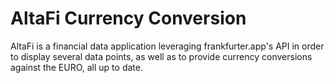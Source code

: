 # AltaFi Currency Conversion

AltaFi is a financial data application leveraging frankfurter.app's API in order to display several data points, as well as to provide currency conversions against the EURO, all up to date.
